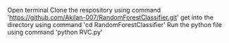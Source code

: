 Open terminal
Clone the respository using command 'https://github.com/Akilan-007/RandomForestClassifier.git'
get into the directory using command 'cd RandomForestClassifier'
Run the python file using command 'python RVC.py'
